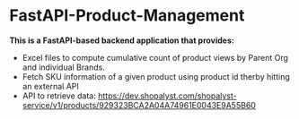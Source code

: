 # FastAPI-Product-Management
**This is a FastAPI-based backend application that provides:**

-  Excel files to compute cumulative count of product views by Parent Org and individual Brands.
-  Fetch SKU information of a given product using product id therby hitting an external API
-  API to retrieve data: https://dev.shopalyst.com/shopalyst-service/v1/products/929323BCA2A04A74961E0043E9A55B60
